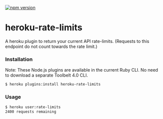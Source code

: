 [![npm version](https://badge.fury.io/js/heroku-rate-limits.svg)](http://badge.fury.io/js/heroku-rate-limits)

# heroku-rate-limits

A heroku plugin to return your current API rate-limits. (Requests to this endpoint do not count towards the rate limit.)


### Installation

Note: These Node.js plugins are available in the current Ruby CLI. No need to download a separate Toolbelt 4.0 CLI.

```bash
$ heroku plugins:install heroku-rate-limits
```

### Usage

```bash
$ heroku user:rate-limits
2400 requests remaining
```